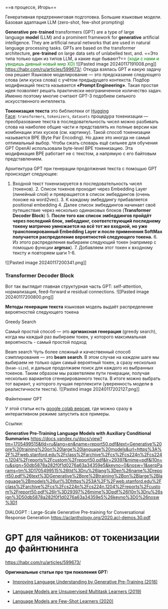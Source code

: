 ==в процессе, Игорь==

Генеративная предтренинговая подготовка. Большие языковые модели. Базовая адаптация LLM (zero-shot, few-shot prompting)



**Generative** **pre**-**trained** transformers (GPT) are a type of large language **model** (LLM) and a prominent framework for **generative** artificial intelligence. They are artificial neural networks that are used in natural language processing tasks. GPTs are based on the transformer architecture, **pre**-**trained** on large data sets of unlabelled text, and.
==Это типа только один из типов LLM, а какие еще бывают?== <font color="green">(ходи с нами и увидишь дивный новый мир XD)</font>
![[Pasted image 20240117191008.png]]
https://habr.com/ru/articles/599673/:
Откуда взялась GPT и какую задачу она решает
Языковое моделирование — это предсказание следующего слова (или куска слова) с учётом предыдущего контекста.
Подбор модификаций текста называется **«Prompt Engineering»**. Такая простая идея позволяет решать практически неограниченное количество задач. Именно поэтому многие считают GPT-3 подобием сильного искусственного интеллекта.

**Токенизация текста**
это библиотеки от [Hugging Face](https://huggingface.co/): `transformers`, `tokenizers`, `datasets`
процедура токенизации — преобразование текста в последовательность чисел
можно разбивать слова на наиболее общие части и представлять их полные версии как комбинации этих кусков (см. картинку). Такой способ токенизации называется BPE (Byte Pair Encoding). Но даже это иногда не самый оптимальный выбор. Чтобы сжать словарь ещё сильнее для обучения GPT OpenAI использовали byte-level BPE токенизацию. Эта модификация BPE работает не с текстом, а напрямую с его байтовым представлением.

Архитектура GPT
при генерации продолжения текста с помощью GPT происходит следующее:
1. Входной текст токенизируется в последовательность чисел (токенов).
    2. Список токенов проходит через Embedding Layer (линейный слой) и превращается в список эмбеддингов (очень похоже на word2vec).
    3. К каждому эмбеддингу прибавляется positional embedding
    4. Далее список эмбеддингов начинает своё путешествие через несколько одинаковых блоков (**Transformer Decoder Block**)
    5. **После того как список эмбеддингов пройдёт через последний блок, эмбеддинг, соответствующий последнему токену матрично умножается на всё тот же входной, но уже транспонированный Embedding Layer и после применения SoftMax получается распределение вероятностей следующего токена.**
    6. Из этого распределения выбираем следующий токен (например с помощью функции **argmax**).
    7. Добавляем этот токен к входному тексту и повторяем шаги 1-6.

![[Pasted image 20240117200341.png]]


### Transformer Decoder Block
Вот так выглядит главная структурная часть GPT: self-attention, нормализация, feed-forward и residual connections.
![[Pasted image 20240117200800.png]]

**Методы генерации текста**
языковая модель выдаёт распределение вероятностей следующего токена

Greedy Search

Самый простой способ — это **аргмаксная генерация** (greedy search), когда мы каждый раз выбираем токен, у которого максимальная вероятность - самый простой подход

Beam search
Чуть более сложный и качественный способ сэмплирования — это **beam search**. В этом случае на каждом шаге мы выбираем не только один самый вероятный токен, а сразу несколько (`beam-size`), и дальше продолжаем поиск для каждого из выбранных токенов. Таким образом мы разветвляем пути генерации, получая несколько вариантов сгенерированного текста. В итоге можно выбрать тот вариант, у которого лучшая перплексити (уверенность модели в реалистичности текста).
![[Pasted image 20240117202127.png]]





 Файнтюнинг GPT

У этой статьи есть [google colab версия](https://colab.research.google.com/drive/1sD_hQJOi3CrHn7Ba-XuKkHRToxDRRSof?usp=sharing), где можно сразу в интерактивном режиме запустить все примеры.







Ссылки:

**Generative Pre-Training Language Models with Auxiliary Conditional Summaries**
https://docs.yandex.ru/docs/view?tm=1705499515&tld=ru&lang=en&name=report50.pdf&text=Generative%20pre%20training%20on%20large%20language%20models&url=https%3A%2F%2Fweb.stanford.edu%2Fclass%2Farchive%2Fcs%2Fcs224n%2Fcs224n.1204%2Freports%2Fcustom%2Freport50.pdf&lr=29397&mime=pdf&l10n=ru&sign=50db5878a282f0f1d0276a63a34359e5&keyno=0&nosw=1&serpParams=tm%3D1705499515%26tld%3Dru%26lang%3Den%26name%3Dreport50.pdf%26text%3DGenerative%2Bpre%2Btraining%2Bon%2Blarge%2Blanguage%2Bmodels%26url%3Dhttps%253A%2F%2Fweb.stanford.edu%2Fclass%2Farchive%2Fcs%2Fcs224n%2Fcs224n.1204%2Freports%2Fcustom%2Freport50.pdf%26lr%3D29397%26mime%3Dpdf%26l10n%3Dru%26sign%3D50db5878a282f0f1d0276a63a34359e5%26keyno%3D0%26nosw%3D1


DIALOGPT : Large-Scale Generative Pre-training for Conversational Response Generation
https://aclanthology.org/2020.acl-demos.30.pdf

# GPT для чайников: от токенизации до файнтюнинга
https://habr.com/ru/articles/599673/

**Оригинальные статьи про три поколения GPT:**

- [Improving Language Understanding by Generative Pre-Training (2018)](https://cdn.openai.com/research-covers/language-unsupervised/language_understanding_paper.pdf)
    
- [Language Models are Unsupervised Multitask Learners (2019)](https://cdn.openai.com/better-language-models/language_models_are_unsupervised_multitask_learners.pdf)
    
- [Language Models are Few-Shot Learners (2020)](https://arxiv.org/pdf/2005.14165.pdf)